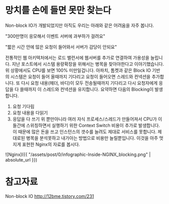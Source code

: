 # 망치를 손에 들면 못만 찾는다
Non-block IO가 개발되었지만 아직도 우리는 아래와 같은 어려움을 자주 봅니다.

"300만명이 응모해서 이벤트 서버에 과부하가 걸려요"

"짧은 시간 안에 많은 요청이 들어와서 서버가 감당이 안되요"

전통적인 웹 아키텍처에서는 로드 밸런서에 웹서버를 추가로 연결하여 가용성을 늘립니다. 지난 포스트에서 시스템 용량확장을 위해서는 병목을 찾아야한다고 이야기했습니다. 위 상황에서도 CPU를 보면 100% 미만일겁니다. 아파치, 톰켓과 같은 Block IO 기반의 시스템은 요청이 들어 올때까지 기다리고 요청이 들어오면 스레드와 컨넥션을 추가합니다. 또 다시 요청 내용(헤더, 바디)이 모두 전송될때까지 기다리고 다시 요청자에게 응답을 다 쓸때까지 이 스레드와 컨넥션을 유지합니다. 요약하면 다음의 Blocking이 발생합니다.
1. 요청 기다림
2. 요청 내용을 다읽기
3. 응답을 다 쓰기
위 뿐만아니라 여러 자식 프로세스/스레드가 만들어져서 CPU가 이들간에 스위칭하면서 실행하기 위한 Context Switch 비용이 추가로 발생합니다. 이 때문에 많은 돈을 쓰고 인스턴스의 갯수를 늘려도 제대로 서비스를 못합니다. 제대로된 병목을 분석못하고 내가아는 방법으로 비용만 늘릴뿐입니다. 이것을 아주 멋지게 표현한 Nginx의 자료를 봅시다.

![Nginx]({{ "/assets/post/0/infographic-Inside-NGINX_blocking.png" | absolute_url }})

# 참고자료
Non-block IO <http://12bme.tistory.com/231>
